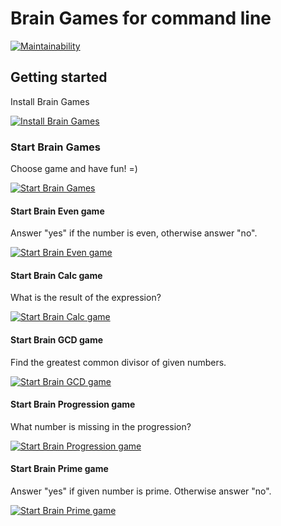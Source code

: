 # Brain Games for command line

[![Maintainability](https://api.codeclimate.com/v1/badges/c3ca2f1defad054eab0f/maintainability)](https://codeclimate.com/github/cgehuzi/hexlet-frontend-1/maintainability)

## Getting started

Install Brain Games

[![Install Brain Games](https://asciinema.org/a/xnVNYtgO2FtRlv5oBFrx9bbNA.svg)](https://asciinema.org/a/xnVNYtgO2FtRlv5oBFrx9bbNA)

### Start Brain Games

Choose game and have fun! =)

[![Start Brain Games](https://asciinema.org/a/uUnRpeFwUQac6usYcLCbBwim1.svg)](https://asciinema.org/a/uUnRpeFwUQac6usYcLCbBwim1)

#### Start Brain Even game

Answer "yes" if the number is even, otherwise answer "no".

[![Start Brain Even game](https://asciinema.org/a/3gxTMgyghmY2OQC9rbzWYK29J.svg)](https://asciinema.org/a/3gxTMgyghmY2OQC9rbzWYK29J)

#### Start Brain Calc game

What is the result of the expression?

[![Start Brain Calc game](https://asciinema.org/a/zLoB2E0NQJy2D6Jr3ZIv5mVy0.svg)](https://asciinema.org/a/zLoB2E0NQJy2D6Jr3ZIv5mVy0)

#### Start Brain GCD game

Find the greatest common divisor of given numbers.

[![Start Brain GCD game](https://asciinema.org/a/X8YLWRzUGnrAQGmAZMDQNk1p4.svg)](https://asciinema.org/a/X8YLWRzUGnrAQGmAZMDQNk1p4)

#### Start Brain Progression game

What number is missing in the progression?

[![Start Brain Progression game](https://asciinema.org/a/e1B0ee8IufzP14loeSryx0HnU.svg)](https://asciinema.org/a/e1B0ee8IufzP14loeSryx0HnU)

#### Start Brain Prime game

Answer "yes" if given number is prime. Otherwise answer "no".

[![Start Brain Prime game](https://asciinema.org/a/RvtSLWPJgNO9LdnA1SdjcyQCO.svg)](https://asciinema.org/a/RvtSLWPJgNO9LdnA1SdjcyQCO)
